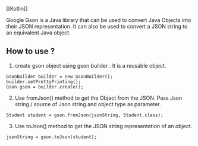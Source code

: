 [[Kotlin]]

Google Gson is a Java library that can be used to convert Java Objects into their JSON representation. It can also be used to convert a JSON string to an equivalent Java object.


## How to use ?
1. create gson object using gson builder . It is a reusable object.

```
GsonBuilder builder = new GsonBuilder(); 
builder.setPrettyPrinting(); 
Gson gson = builder.create();
```

2. Use fromJson() method to get the Object from the JSON. Pass Json string / source of Json string and object type as parameter.

```
Student student = gson.fromJson(jsonString, Student.class);
```

3. Use toJson() method to get the JSON string representation of an object.

```
jsonString = gson.toJson(student);
```

